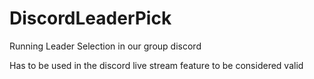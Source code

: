 # DiscordLeaderPick
Running Leader Selection in our group discord

Has to be used in the discord live stream feature to be considered valid
